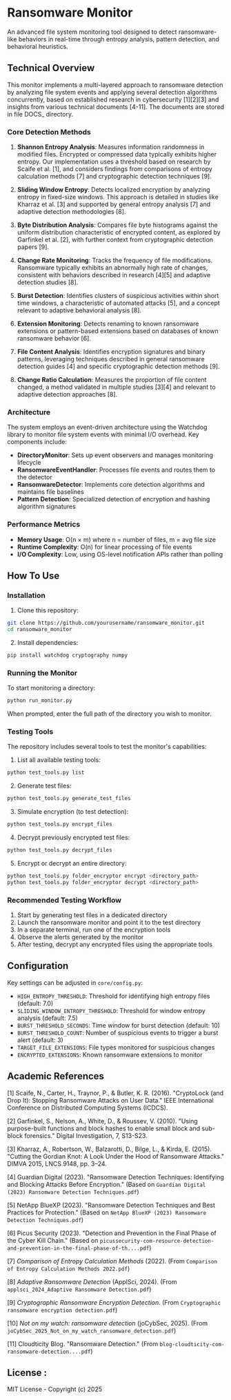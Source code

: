 # Ransomware Monitor

An advanced file system monitoring tool designed to detect ransomware-like behaviors in real-time through entropy analysis, pattern detection, and behavioral heuristics.

## Technical Overview

This monitor implements a multi-layered approach to ransomware detection by analyzing file system events and applying several detection algorithms concurrently, based on established research in cybersecurity [1][2][3] and insights from various technical documents [4-11]. The documents are stored in file DOCS_ directory.

### Core Detection Methods

1. **Shannon Entropy Analysis**: Measures information randomness in modified files. Encrypted or compressed data typically exhibits higher entropy. Our implementation uses a threshold based on research by Scaife et al. [1], and considers findings from comparisons of entropy calculation methods [7] and cryptographic detection techniques [9].

2. **Sliding Window Entropy**: Detects localized encryption by analyzing entropy in fixed-size windows. This approach is detailed in studies like Kharraz et al. [3] and supported by general entropy analysis [7] and adaptive detection methodologies [8].

3. **Byte Distribution Analysis**: Compares file byte histograms against the uniform distribution characteristic of encrypted content, as explored by Garfinkel et al. [2], with further context from cryptographic detection papers [9].

4. **Change Rate Monitoring**: Tracks the frequency of file modifications. Ransomware typically exhibits an abnormally high rate of changes, consistent with behaviors described in research [4][5] and adaptive detection studies [8].

5. **Burst Detection**: Identifies clusters of suspicious activities within short time windows, a characteristic of automated attacks [5], and a concept relevant to adaptive behavioral analysis [8].

6. **Extension Monitoring**: Detects renaming to known ransomware extensions or pattern-based extensions based on databases of known ransomware behavior [6].

7. **File Content Analysis**: Identifies encryption signatures and binary patterns, leveraging techniques described in general ransomware detection guides [4] and specific cryptographic detection methods [9].

8. **Change Ratio Calculation**: Measures the proportion of file content changed, a method validated in multiple studies [3][4] and relevant to adaptive detection approaches [8].

### Architecture

The system employs an event-driven architecture using the Watchdog library to monitor file system events with minimal I/O overhead. Key components include:

- **DirectoryMonitor**: Sets up event observers and manages monitoring lifecycle
- **RansomwareEventHandler**: Processes file events and routes them to the detector
- **RansomwareDetector**: Implements core detection algorithms and maintains file baselines
- **Pattern Detection**: Specialized detection of encryption and hashing algorithm signatures

### Performance Metrics

- **Memory Usage**: O(n × m) where n = number of files, m = avg file size
- **Runtime Complexity**: O(n) for linear processing of file events
- **I/O Complexity**: Low, using OS-level notification APIs rather than polling

## How To Use

### Installation

1. Clone this repository:
```bash
git clone https://github.com/yourusername/ransomware_monitor.git
cd ransomware_monitor
```

2. Install dependencies:
```bash
pip install watchdog cryptography numpy
```

### Running the Monitor

To start monitoring a directory:

```bash
python run_monitor.py
```

When prompted, enter the full path of the directory you wish to monitor.

### Testing Tools

The repository includes several tools to test the monitor's capabilities:

1. List all available testing tools:
```bash
python test_tools.py list
```

2. Generate test files:
```bash
python test_tools.py generate_test_files
```

3. Simulate encryption (to test detection):
```bash
python test_tools.py encrypt_files
```

4. Decrypt previously encrypted test files:
```bash
python test_tools.py decrypt_files
```

5. Encrypt or decrypt an entire directory:
```bash
python test_tools.py folder_encryptor encrypt <directory_path>
python test_tools.py folder_encryptor decrypt <directory_path>
```

### Recommended Testing Workflow

1. Start by generating test files in a dedicated directory
2. Launch the ransomware monitor and point it to the test directory
3. In a separate terminal, run one of the encryption tools
4. Observe the alerts generated by the monitor
5. After testing, decrypt any encrypted files using the appropriate tools

## Configuration

Key settings can be adjusted in `core/config.py`:

- `HIGH_ENTROPY_THRESHOLD`: Threshold for identifying high entropy files (default: 7.0)
- `SLIDING_WINDOW_ENTROPY_THRESHOLD`: Threshold for window entropy analysis (default: 7.5)
- `BURST_THRESHOLD_SECONDS`: Time window for burst detection (default: 10)
- `BURST_THRESHOLD_COUNT`: Number of suspicious events to trigger a burst alert (default: 3)
- `TARGET_FILE_EXTENSIONS`: File types monitored for suspicious changes
- `ENCRYPTED_EXTENSIONS`: Known ransomware extensions to monitor

## Academic References

[1] Scaife, N., Carter, H., Traynor, P., & Butler, K. R. (2016). "CryptoLock (and Drop It): Stopping Ransomware Attacks on User Data." IEEE International Conference on Distributed Computing Systems (ICDCS).

[2] Garfinkel, S., Nelson, A., White, D., & Roussev, V. (2010). "Using purpose-built functions and block hashes to enable small block and sub-block forensics." Digital Investigation, 7, S13-S23.

[3] Kharraz, A., Robertson, W., Balzarotti, D., Bilge, L., & Kirda, E. (2015). "Cutting the Gordian Knot: A Look Under the Hood of Ransomware Attacks." DIMVA 2015, LNCS 9148, pp. 3–24.

[4] Guardian Digital (2023). "Ransomware Detection Techniques: Identifying and Blocking Attacks Before Encryption." (Based on `Guardian Digital (2023) Ransomware Detection Techniques.pdf`)

[5] NetApp BlueXP (2023). "Ransomware Detection Techniques and Best Practices for Protection." (Based on `NetApp BlueXP (2023) Ransomware Detection Techniques.pdf`)

[6] Picus Security (2023). "Detection and Prevention in the Final Phase of the Cyber Kill Chain." (Based on `picussecurity-com-resource-detection-and-prevention-in-the-final-phase-of-th....pdf`)

[7] *Comparison of Entropy Calculation Methods* (2022). (From `Comparison of Entropy Calculation Methods 2022.pdf`)

[8] *Adaptive Ransomware Detection* (ApplSci, 2024). (From `applsci_2024_Adaptive Ransomware Detection.pdf`)

[9] *Cryptographic Ransomware Encryption Detection*. (From `Cryptographic ransomware encryption detection.pdf`)

[10] *Not on my watch: ransomware detection* (joCybSec, 2025). (From `joCybSec_2025_Not_on_my_watch_ransomware_detection.pdf`)

[11] Cloudticity Blog. "Ransomware Detection." (From `blog-cloudticity-com-ransomware-detection....pdf`)

## License :

MIT License - Copyright (c) 2025
